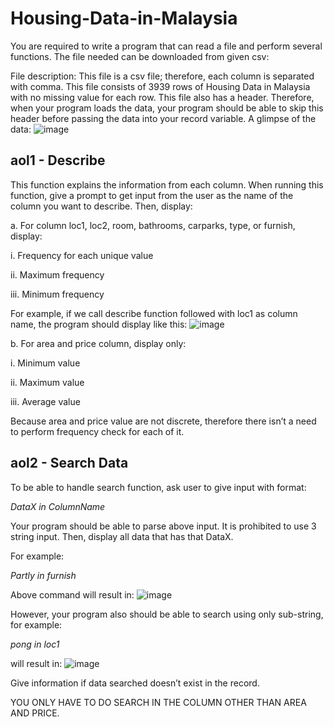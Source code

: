 # Housing-Data-in-Malaysia
You are required to write a program that can read a file and perform several functions. The file needed can be downloaded from given csv: 

File description: 
This file is a csv file; therefore, each column is separated with comma. This file consists of 3939 rows of Housing Data in Malaysia with no missing value for each row.  This file also has a header. Therefore, when your program loads the data, your program should be able to skip this header before passing the data into your record variable. A glimpse of the data: 
![image](https://github.com/user-attachments/assets/45e5f8b9-ec13-47d3-85a5-12d8988eefda)


## aol1 - Describe
This function explains the information from each column. When running this function, give a prompt to get input from the user as the name of the column you want to describe. Then, display: 

a.	For column loc1, loc2, room, bathrooms, carparks, type, or furnish, display: 

i.	Frequency for each unique value

ii.	Maximum frequency 

iii.	Minimum frequency 

For example, if we call describe function followed with loc1 as column name, the program should display like this: 
![image](https://github.com/user-attachments/assets/0b9cc6ab-a685-4550-9367-8df6458b5e86)

b.	For area and price column, display only: 

i.	Minimum value 

ii.	Maximum value

iii.	Average value

Because area and price value are not discrete, therefore there isn’t a need to perform frequency check for each of it. 

## aol2 - Search Data
To be able to handle search function, ask user to give input with format: 

_DataX in ColumnName_

Your program should be able to parse above input. It is prohibited to use 3 string input. Then, display all data that has that DataX. 

For example: 

_Partly in furnish_

Above command will result in: 
![image](https://github.com/user-attachments/assets/f685ed92-ab74-491d-8ff1-3bbf5b30a0ca)

However, your program also should be able to search using only sub-string, for example: 

_pong in loc1_

will result in:
![image](https://github.com/user-attachments/assets/be57fa99-4502-4375-bd63-fdf9bc292cf1)
 
Give information if data searched doesn’t exist in the record. 

YOU ONLY HAVE TO DO SEARCH IN THE COLUMN OTHER THAN AREA AND PRICE.


